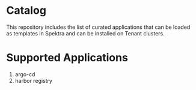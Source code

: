 # Catalog
This repository includes the list of curated applications that can be loaded as templates in Spektra and can be installed on Tenant clusters.

# Supported Applications
1. argo-cd
2. harbor registry
